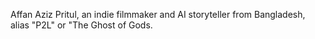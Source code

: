 Affan Aziz Pritul, an indie filmmaker and AI storyteller from Bangladesh, alias "P2L" or "The Ghost of Gods.
